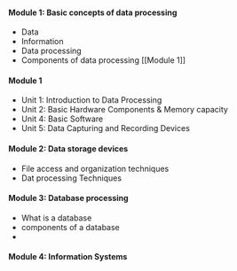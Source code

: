 #### Module 1: Basic concepts of data processing
- Data
- Information
- Data processing
- Components of data processing
	[[Module 1]]
 
#### Module 1
- Unit 1: Introduction to Data Processing
- Unit 2: Basic Hardware Components & Memory capacity
- Unit 4: Basic Software
- Unit 5: Data Capturing and Recording Devices

#### Module 2: Data storage devices
- File access and organization techniques
- Dat processing Techniques

#### Module 3: Database processing
- What is a database
- components of a database
-

#### Module 4: Information Systems